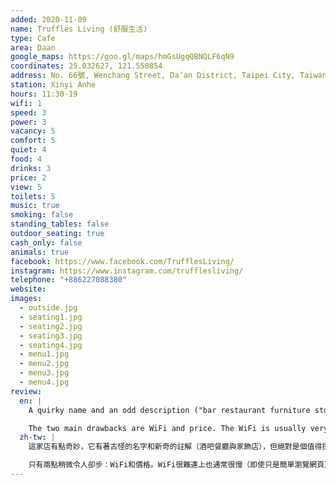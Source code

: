 ```yaml
---
added: 2020-11-09
name: Truffles Living (舒服生活)
type: Cafe
area: Daan
google_maps: https://goo.gl/maps/hmGsUgqQBNQLF6qN9
coordinates: 25.032627, 121.550854
address: No. 66號, Wenchang Street, Da’an District, Taipei City, Taiwan 106
station: Xinyi Anhe
hours: 11:30-19
wifi: 1
speed: 3
power: 3
vacancy: 5
comfort: 5
quiet: 4
food: 4
drinks: 3
price: 2
view: 5
toilets: 5
music: true
smoking: false
standing_tables: false
outdoor_seating: true
cash_only: false
animals: true
facebook: https://www.facebook.com/TrufflesLiving/
instagram: https://www.instagram.com/trufflesliving/
telephone: "+886227088380"
website: 
images:
  - outside.jpg
  - seating1.jpg
  - seating2.jpg
  - seating3.jpg
  - seating4.jpg
  - menu1.jpg
  - menu2.jpg
  - menu3.jpg
  - menu4.jpg
review:
  en: |
    A quirky name and an odd description ("bar restaurant furniture store"). Despite this, it is in fact very work friendly and definitely worth visiting. The interior is rustic, filled with vintage and antique furniture. The atmosphere is calm, noise level is good, and it doesn't get very crowded throughout the day. The environment is clean and the space is quite large with multiple seating areas, including several large worktables. Most seats near the walls have power outlets. Friendly and very attentive staff. 

    The two main drawbacks are WiFi and price. The WiFi is usually very slow and difficult to use (even for light browsing). I find myself always using a mobile hotspot instead. Food and drinks are definitely on the pricey side. The quality is good, but the value is perhaps a little low. Also, some seats right under the AC can get a little cold.
  zh-tw: |
    這家店有點奇妙，它有著古怪的名字和新奇的註解（酒吧餐廳與家飾店），但絕對是個值得探訪也適合工作的地方：裝潢古樸，陳設典雅，整個空間充滿復古的氛圍。「舒服生活」一般也不怎麼繁忙，噪音水準很低，大多時候非常寧靜。整體很乾淨且寬敞，有不同類型的座位因應不同需求，包含大工作桌，多數靠牆的座位都有插座。店員很殷勤體貼。

    只有兩點稍微令人卻步：WiFi和價格。WiFi很難連上也通常很慢（即使只是簡單瀏覽網頁），我發現我幾乎都需要用手機分享來支援我在筆電上的連線，食物和飲料絕對算是高價的，品質符合價位但CP值可能不這麼高。最後，冷氣口的位置可能有點冷。
---
```

